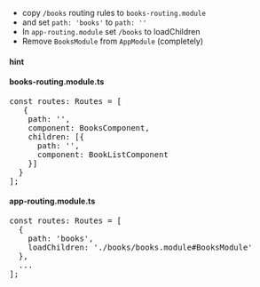 * copy `/books` routing rules to `books-routing.module`
* and set `path: 'books'` to  `path: ''`
* In `app-routing.module` set `/books` to loadChildren
* Remove `BooksModule` from `AppModule` (completely)


#### hint

#### books-routing.module.ts
<pre>
const routes: Routes = [
   {
    path: '',
    component: BooksComponent,
    children: [{
      path: '',
      component: BookListComponent
    }]
  }
];
</pre>

#### app-routing.module.ts
<pre>
const routes: Routes = [
  {
    path: 'books',
    loadChildren: './books/books.module#BooksModule'
  },
  ...
];
</pre>
